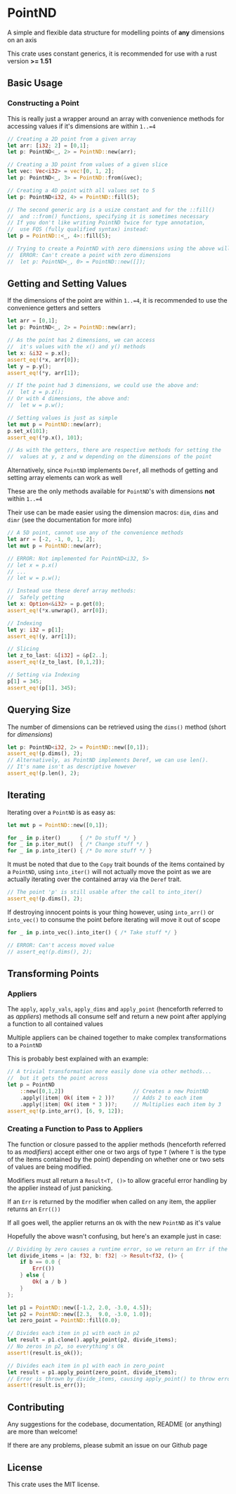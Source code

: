 
# PointND

A simple and flexible data structure for modelling points of **any** dimensions on an axis

This crate uses constant generics, it is recommended for use with a rust version **>= 1.51**

## Basic Usage

### Constructing a Point

This is really just a wrapper around an array with convenience methods for accessing values if it's dimensions are within ```1..=4```

```rust
// Creating a 2D point from a given array
let arr: [i32; 2] = [0,1];
let p: PointND<_, 2> = PointND::new(arr);

// Creating a 3D point from values of a given slice
let vec: Vec<i32> = vec![0, 1, 2];
let p: PointND<_, 3> = PointND::from(&vec);

// Creating a 4D point with all values set to 5
let p: PointND<i32, 4> = PointND::fill(5);

// The second generic arg is a usize constant and for the ::fill()
//  and ::from() functions, specifying it is sometimes necessary
// If you don't like writing PointND twice for type annotation,
//  use FQS (fully qualified syntax) instead:
let p = PointND::<_, 4>::fill(5);

// Trying to create a PointND with zero dimensions using the above will panic at runtime
//  ERROR: Can't create a point with zero dimensions
//  let p: PointND<_, 0> = PointND::new([]);
```

## Getting and Setting Values

If the dimensions of the point are within ```1..=4```, it is recommended to use the convenience getters and setters

```rust
let arr = [0,1];
let p: PointND<_, 2> = PointND::new(arr);

// As the point has 2 dimensions, we can access
//  it's values with the x() and y() methods
let x: &i32 = p.x();
assert_eq!(*x, arr[0]);
let y = p.y();
assert_eq!(*y, arr[1]);

// If the point had 3 dimensions, we could use the above and:
//  let z = p.z();
// Or with 4 dimensions, the above and:
//  let w = p.w();

// Setting values is just as simple
let mut p = PointND::new(arr);
p.set_x(101);
assert_eq!(*p.x(), 101);

// As with the getters, there are respective methods for setting the
//  values at y, z and w depending on the dimensions of the point
```

Alternatively, since ```PointND``` implements ```Deref```, all methods of getting and setting array elements can work as well

These are the only methods available for ```PointND```'s with dimensions **not** within ```1..=4```

Their use can be made easier using the dimension macros: ```dim```, ```dims``` and ```dimr``` (see the documentation for more info)

```rust
// A 5D point, cannot use any of the convenience methods
let arr = [-2, -1, 0, 1, 2];
let mut p = PointND::new(arr);

// ERROR: Not implemented for PointND<i32, 5>
// let x = p.x()
// ...
// let w = p.w();

// Instead use these deref array methods:
//  Safely getting
let x: Option<&i32> = p.get(0);
assert_eq!(*x.unwrap(), arr[0]);

// Indexing
let y: i32 = p[1];
assert_eq!(y, arr[1]);

// Slicing
let z_to_last: &[i32] = &p[2..];
assert_eq!(z_to_last, [0,1,2]);

// Setting via Indexing
p[1] = 345;
assert_eq!(p[1], 345);
```

## Querying Size

The number of dimensions can be retrieved using the ```dims()``` method (short for _dimensions_)

```rust
let p: PointND<i32, 2> = PointND::new([0,1]);
assert_eq!(p.dims(), 2);
// Alternatively, as PointND implements Deref, we can use len().
// It's name isn't as descriptive however
assert_eq!(p.len(), 2);
```

## Iterating

Iterating over a ```PointND``` is as easy as:

```rust
let mut p = PointND::new([0,1]);

for _ in p.iter()      { /* Do stuff */ }
for _ in p.iter_mut()  { /* Change stuff */ }
for _ in p.into_iter() { /* Do more stuff */ }
```

It must be noted that due to the ```Copy``` trait bounds of the items contained by a ```PointND```,
using ```into_iter()``` will not actually move the point as we are actually iterating over the contained
array via the ```Deref``` trait.

```rust
// The point 'p' is still usable after the call to into_iter()
assert_eq!(p.dims(), 2);
```

If destroying innocent points is your thing however, using ```into_arr()``` or ```into_vec()``` to
consume the point before iterating will move it out of scope

```rust
for _ in p.into_vec().into_iter() { /* Take stuff */ }

// ERROR: Can't access moved value
// assert_eq!(p.dims(), 2);
```

## Transforming Points

### Appliers

The ```apply```, ```apply_vals```, ```apply_dims``` and ```apply_point``` (henceforth referred to as _appliers_)
methods all consume self and return a new point after applying a function to all contained values

Multiple appliers can be chained together to make complex transformations to a ```PointND```

This is probably best explained with an example:

```rust
// A trivial transformation more easily done via other methods...
//  but it gets the point across
let p = PointND
    ::new([0,1,2])                      // Creates a new PointND
    .apply(|item| Ok( item + 2 ))?      // Adds 2 to each item
    .apply(|item| Ok( item * 3 ))?;     // Multiplies each item by 3
assert_eq!(p.into_arr(), [6, 9, 12]);
```

### Creating a Function to Pass to Appliers

The function or closure passed to the applier methods (henceforth referred to as _modifiers_)
accept either one or two args of type ```T``` (where ```T``` is the type of the items contained
by the point) depending on whether one or two sets of values are being modified.

Modifiers must all return a ```Result<T, ()>``` to allow graceful error handling by the applier instead of just panicking.

If an ```Err``` is returned by the modifier when called on any item, the applier returns an ```Err(())```

If all goes well, the applier returns an ```Ok``` with the new ```PointND``` as it's value

Hopefully the above wasn't confusing, but here's an example just in case:

```rust
// Dividing by zero causes a runtime error, so we return an Err if the second arg is zero
let divide_items = |a: f32, b: f32| -> Result<f32, ()> {
    if b == 0.0 {
        Err(())
    } else {
        Ok( a / b )
    }
};

let p1 = PointND::new([-1.2, 2.0, -3.0, 4.5]);
let p2 = PointND::new([2.3,  9.0, -3.0, 1.0]);
let zero_point = PointND::fill(0.0);

// Divides each item in p1 with each in p2
let result = p1.clone().apply_point(p2, divide_items);
// No zeros in p2, so everything's Ok
assert!(result.is_ok());

// Divides each item in p1 with each in zero_point
let result = p1.apply_point(zero_point, divide_items);
// Error is thrown by divide_items, causing apply_point() to throw error
assert!(result.is_err());
```

## Contributing

Any suggestions for the codebase, documentation, README (or anything) are more than welcome!

If there are any problems, please submit an issue on our Github page

## License

This crate uses the MIT license.

